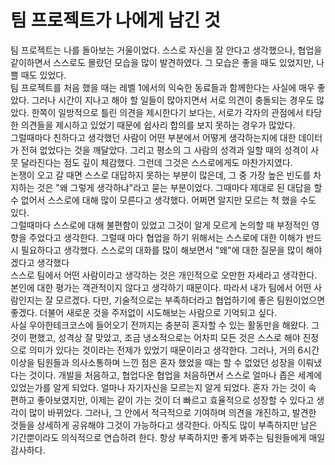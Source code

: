 # 팀 프로젝트가 나에게 남긴 것


팀 프로젝트는 나를 돌아보는 거울이었다. 스스로 자신을 잘 안다고 생각했으나,
협업을 같이하면서 스스로도 몰랐던 모습을 많이 발견하였다. 그 모습은 좋을 때도
있었지만, 나쁠 때도 있었다. <br>
 팀 프로젝트를 처음 했을 때는 레벨 1에서의 익숙한 동료들과 함께한다는 사실에
매우 좋았다. 그러나 시간이 지나고 해야 할 일들이 많아지면서 서로 의견이 충돌되는
경우도 많았다. 한쪽이 일방적으로 틀린 의견을 제시한다기 보다는, 서로가 각자의 관점에서
타당한 의견들을 제시하고 있었기 때문에 쉽사리 합의를 보지 못하는 경우가 많았다.
<br>
그럴때마다 친하다고 생각했던 사람이 어떤 부분에서 어떻게 생각하는지에 대한 데이터가
전혀 없었다는 것을 깨달았다. 그리고 평소의 그 사람의 성격과 일할 때의 성격이 사뭇
달라진다는 점도 깊이 체감했다. 그런데 그것은 스스로에게도 마찬가지였다.
<br>
논쟁이 오고 갈 때면 스스로 대답하지 못하는 부분이 많은데, 그 중 가장 높은 빈도를
차지하는 것은 "왜 그렇게 생각하냐"라고 묻는 부분이었다. 그때마다 제대로 된 대답을
할 수 없어서 스스로에 대해 많이 모른다고 생각했다. 어쩌면 알지만 모르는 척 했을 수도 있다.
<br>
 그럴때마다 스스로에 대해 불편함이 있었고 그것이 알게 모르게 논의할 때 부정적인 
영향을 주었다고 생각한다. 그럴때 마다 협업을 하기 위해서는 스스로에 대한 이해가
반드시 필요하다고 생각했다. 스스로의 대화를 많이 해보면서 "왜"에 대한 질문을 많이
해야 겠다고 생각했다
<br>
 스스로 팀에서 어떤 사람이라고 생각하는 것은 개인적으로 오만한 자세라고 생각한다.
본인에 대한 평가는 객관적이지 않다고 생각하기 때문이다. 따라서 내가 팀에서 어떤 사람인지는
잘 모르겠다. 다만, 기술적으로는 부족하더라고 협업하기에 좋은 팀원이었으면 좋겠다.
더불어 새로운 것을 주저없이 시도해보는 사람으로 기억되고 싶다. 
<br>
 사실 우아한테크코스에 들어오기 전까지는 충분히 혼자할 수 있는 활동만을 해왔다.
그것이 편했고, 성격상 잘 맞았고, 조금 냉소적으로는 어차피 모든 것은 스스로 해야 진정으로
의미가 있다는 것이라는 전제가 있었기 때문이라고 생각한다. 그러나, 거의 6시간 이상을 팀원들과
의사소통하며 느낀 점은 혼자 했었을 때는 할 수 없었던 성장을 이뤄냈다는 것이다.
개발을 처음하고, 협업다운 협업을 처음하면서 스스로 얼마나 좁은 세계에 있었는가를 
알게 되었다. 얼마나 자기자신을 모르는지 알게 되었다. 혼자 가는 것이 속 편하고 좋아보였지만,
이제는 같이 가는 것이 더 빠르고 효율적으로 성장할 수 있다고 생각이 많이 바뀌었다.
그러나, 그 안에서 적극적으로 기여하며 의견을 개진하고, 발견한 것들을 상세하게 공유해야
그것이 가능하다고 생각한다. 아직도 많이 부족하지만 남은 기간뿐이라도 의식적으로
연습하려 한다. 항상 부족하지만 좋게 봐주는 팀원들에게 매일 감사하다.


